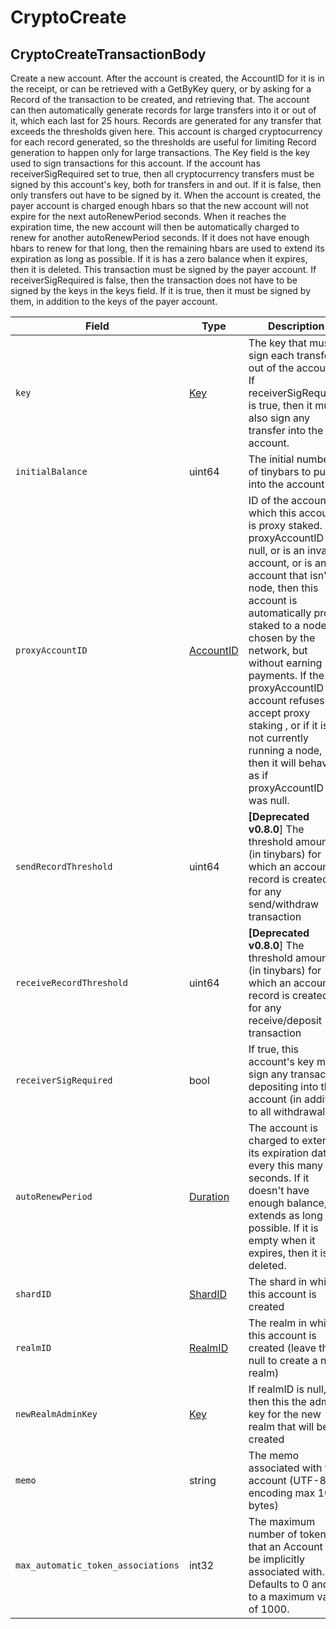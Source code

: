 # CryptoCreate

## CryptoCreateTransactionBody

Create a new account. After the account is created, the AccountID for it is in the receipt, or can be retrieved with a GetByKey query, or by asking for a Record of the transaction to be created, and retrieving that. The account can then automatically generate records for large transfers into it or out of it, which each last for 25 hours. Records are generated for any transfer that exceeds the thresholds given here. This account is charged cryptocurrency for each record generated, so the thresholds are useful for limiting Record generation to happen only for large transactions. The Key field is the key used to sign transactions for this account. If the account has receiverSigRequired set to true, then all cryptocurrency transfers must be signed by this account's key, both for transfers in and out. If it is false, then only transfers out have to be signed by it. When the account is created, the payer account is charged enough hbars so that the new account will not expire for the next autoRenewPeriod seconds. When it reaches the expiration time, the new account will then be automatically charged to renew for another autoRenewPeriod seconds. If it does not have enough hbars to renew for that long, then the remaining hbars are used to extend its expiration as long as possible. If it is has a zero balance when it expires, then it is deleted. This transaction must be signed by the payer account. If receiverSigRequired is false, then the transaction does not have to be signed by the keys in the keys field. If it is true, then it must be signed by them, in addition to the keys of the payer account.

| Field                              | Type                                                                    | Description                                                                                                                                                                                                                                                                                                                                                                                                                   |
| ---------------------------------- | ----------------------------------------------------------------------- | ----------------------------------------------------------------------------------------------------------------------------------------------------------------------------------------------------------------------------------------------------------------------------------------------------------------------------------------------------------------------------------------------------------------------------- |
| `key`                              | [Key](../basic-types/key.md)                                            | The key that must sign each transfer out of the account. If receiverSigRequired is true, then it must also sign any transfer into the account.                                                                                                                                                                                                                                                                                |
| `initialBalance`                   | uint64                                                                  | The initial number of tinybars to put into the account                                                                                                                                                                                                                                                                                                                                                                        |
| `proxyAccountID`                   | [AccountID](../basic-types/accountid.md)                                | ID of the account to which this account is proxy staked. If proxyAccountID is null, or is an invalid account, or is an account that isn't a node, then this account is automatically proxy staked to a node chosen by the network, but without earning payments. If the proxyAccountID account refuses to accept proxy staking , or if it is not currently running a node, then it will behave as if proxyAccountID was null. |
| `sendRecordThreshold`              | uint64                                                                  | **\[Deprecated v0.8.0**] The threshold amount (in tinybars) for which an account record is created for any send/withdraw transaction                                                                                                                                                                                                                                                                                          |
| `receiveRecordThreshold`           | uint64                                                                  | **\[Deprecated v0.8.0**] The threshold amount (in tinybars) for which an account record is created for any receive/deposit transaction                                                                                                                                                                                                                                                                                        |
| `receiverSigRequired`              | bool                                                                    | If true, this account's key must sign any transaction depositing into this account (in addition to all withdrawals)                                                                                                                                                                                                                                                                                                           |
| `autoRenewPeriod`                  | [Duration](../../../sdks-and-apis/hedera-api/miscellaneous/duration.md) | The account is charged to extend its expiration date every this many seconds. If it doesn't have enough balance, it extends as long as possible. If it is empty when it expires, then it is deleted.                                                                                                                                                                                                                          |
| `shardID`                          | [ShardID](../basic-types/shardid.md)                                    | The shard in which this account is created                                                                                                                                                                                                                                                                                                                                                                                    |
| `realmID`                          | [RealmID](../basic-types/realmid.md)                                    | The realm in which this account is created (leave this null to create a new realm)                                                                                                                                                                                                                                                                                                                                            |
| `newRealmAdminKey`                 | [Key](../basic-types/key.md)                                            | If realmID is null, then this the admin key for the new realm that will be created                                                                                                                                                                                                                                                                                                                                            |
| `memo`                             | string                                                                  | The memo associated with the account (UTF-8 encoding max 100 bytes)                                                                                                                                                                                                                                                                                                                                                           |
| `max_automatic_token_associations` | int32                                                                   | The maximum number of tokens that an Account can be implicitly associated with. Defaults to 0 and up to a maximum value of 1000.                                                                                                                                                                                                                                                                                              |
